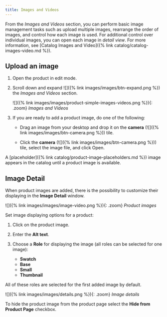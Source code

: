 ```yaml
---
title: Images and Videos
---
```


From the _Images and Videos_ section, you can perform basic image management tasks such as upload multiple images, rearrange the order of images, and control how each image is used. For additional control over individual images, you can open each image in _detail view_. For more information, see [Catalog Images and Video]({% link catalog/catalog-images-video.md %}).

## Upload an image

1. Open the product in edit mode.

1. Scroll down and expand ![]({% link images/images/btn-expand.png %}) the _Images and Videos_ section.

    ![]({% link images/images/product-simple-images-videos.png %}){: .zoom}
    _Images and Videos_

1. If you are ready to add a product image, do one of the following:

    - Drag an image from your desktop and drop it on the **camera** (![]({% link images/images/btn-camera.png %})) tile.

    - Click the **camera** (![]({% link images/images/btn-camera.png %})) tile, select the image file, and click <span class="btn">Open</span>.

A [placeholder]({% link catalog/product-image-placeholders.md %}) image appears in the catalog until a product image is available.

## Image Detail

When product images are added, there is the possibility to customize their displaying in the **Image Detail** window.

 ![]({% link images/images/image-video.png %}){: .zoom}
    _Product images_

Set image displaying options for a product:

1. Click on the product image.

1. Enter the **Alt text**.

1. Choose a **Role** for displaying the image (all roles can be selected for one image):

    - **Swatch** 
    - **Base**
    - **Small** 
    - **Thumbnail** 

All of these roles are selected for the first added image by default.

 ![]({% link images/images/details.png %}){: .zoom}
    _Image details_

To hide the product image from the product page select the **Hide from Product Page** checkbox.